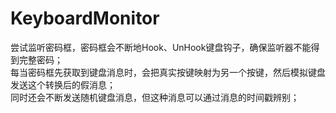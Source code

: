 # KeyboardMonitor
尝试监听密码框，密码框会不断地Hook、UnHook键盘钩子，确保监听器不能得到完整密码；  
每当密码框先获取到键盘消息时，会把真实按键映射为另一个按键，然后模拟键盘发送这个转换后的假消息；  
同时还会不断发送随机键盘消息，但这种消息可以通过消息的时间戳辨别；  
